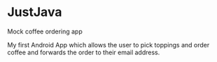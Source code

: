# JustJava
Mock coffee ordering app


My first Android App which allows the user to pick toppings and order coffee and forwards the order to their email address.

